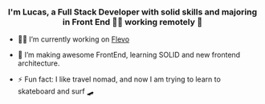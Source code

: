 ### <div align="center">I'm Lucas, a Full Stack Developer with solid skills and majoring in Front End 👨‍💻 working remotely 🚀</div>  
  

- 🧑‍💻 I’m currently working on [Flevo](https://beflevo.com/)  

- 🚀 I’m making awesome FrontEnd, learning SOLID and new frontend architecture. 

- ⚡ Fun fact: I like travel nomad, and now I am trying to learn to skateboard and surf 🛹
